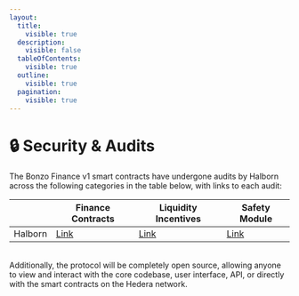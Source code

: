 ```yaml
---
layout:
  title:
    visible: true
  description:
    visible: false
  tableOfContents:
    visible: true
  outline:
    visible: true
  pagination:
    visible: true
---
```


# 🔒 Security & Audits

The Bonzo Finance v1 smart contracts have undergone audits by Halborn across the following categories in the table below, with links to each audit:

|         | Finance Contracts                                              | Liquidity Incentives                                           | Safety Module                                               |
| ------- | -------------------------------------------------------------- | -------------------------------------------------------------- | ----------------------------------------------------------- |
| Halborn | [Link](https://www.halborn.com/audits/bonzo/finance-contracts) | [Link](https://www.halborn.com/audits/bonzo/finance-contracts) | [Link](https://www.halborn.com/audits/bonzo/staking-module) |

\
Additionally, the protocol will be completely open source, allowing anyone to view and interact with the core codebase, user interface, API, or directly with the smart contracts on the Hedera network.

